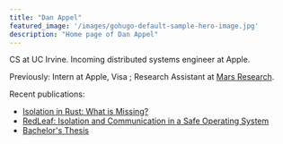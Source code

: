 ```yaml
---
title: "Dan Appel"
featured_image: '/images/gohugo-default-sample-hero-image.jpg'
description: "Home page of Dan Appel"
---
```


CS at UC Irvine. Incoming distributed systems engineer at Apple.

Previously: Intern at Apple, Visa ; Research Assistant at [Mars Research](https://mars-research.github.io).

Recent publications:
- [Isolation in Rust: What is Missing?](https://mars-research.github.io/doc/plos21/plos21-rust-isolation.pdf)
- [RedLeaf: Isolation and Communication in a Safe Operating System](https://www.usenix.org/conference/osdi20/presentation/narayanan-vikram)
- [Bachelor's Thesis](https://www.ics.uci.edu/~aburtsev/doc/appel-bs-thesis.pdf)

<div class="social-links">
    <a href='/index.xml'>
        <i class="fas fa-rss" aria-hidden="true"></i>
    </a>
    <a href='https://twitter.com/{{< param "twitter_username" >}}'>
        <i class="fab fa-twitter" aria-hidden="true"></i>
    </a>
    <a href='https://github.com/{{< param "github_username" >}}'>
        <i class="fab fa-github" aria-hidden="true"></i>
    </a>
    <a href='https://www.linkedin.com/in/{{< param "linkedin_username" >}}'>
        <i class="fab fa-linkedin" aria-hidden="true"></i>
    </a>
    <a href='mailto:{{< param "email" >}}?subject=Hello!'>
        <i class="fas fa-envelope-square" aria-hidden="true"></i>
    </a>
</div>
